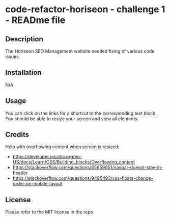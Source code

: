 # code-refactor-horiseon - challenge 1 - READme file

## Description

The Horiseon SEO Management website needed fixing of various code issues. 

## Installation

N/A

## Usage

You can click on the links for a shortcut to the corresponding text block. You should be able to resize your screen and view all elements. 

## Credits

Help with overflowing content when screen is resized:
* https://developer.mozilla.org/en-US/docs/Learn/CSS/Building_blocks/Overflowing_content
* https://stackoverflow.com/questions/65659951/navbar-doesnt-stay-in-header
* https://stackoverflow.com/questions/9485493/css-floats-change-order-on-mobile-layout

## License

Please refer to the MIT license in the repo


